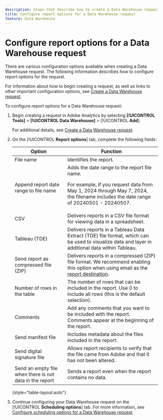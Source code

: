 ```yaml
---
description: Steps that describe how to create a Data Warehouse request.
title: Configure report options for a Data Warehouse request
feature: Data Warehouse
---
```

# Configure report options for a Data Warehouse request

There are various configuration options available when creating a Data Warehouse request. The following information describes how to configure report options for the request.

For information about how to begin creating a request, as well as links to other important configuration options, see [Create a Data Warehouse request](/help/export/data-warehouse/create-request/t-dw-create-request.md). 

To configure report options for a Data Warehouse request:

1. Begin creating a request in Adobe Analytics by selecting **[!UICONTROL Tools]** > **[!UICONTROL Data Warehouse]** > [!UICONTROL **Add**].

   For additional details, see [Create a Data Warehouse request](/help/export/data-warehouse/create-request/t-dw-create-request.md).

1. On the [!UICONTROL **Report options**] tab, complete the following fields:

   |Option | Function | 
   |---------|----------|
   | File name | Identifies the report. | 
   | Append report date range to file name | Adds the date range to the report file name. <p>For example, if you request data from May 1, 2024 through May 7, 2024, the filename includes the date range of 20240501 - 20240507.</p> |
   | CSV | Delivers reports in a CSV file format for viewing data in a spreadsheet. | 
   | Tableau (TDE) | Delivers reports in a Tableau Data Extract (TDE) file format, which can be used to visualize data and layer in additional data within Tableau. |
   | Send report as compressed file (ZIP) | Delivers reports in a compressed (ZIP) file format. We recommend enabling this option when using email as the [report destination](/help/export/data-warehouse/create-request/dw-request-report-destinations.md). | 
   | Number of rows in the table | The number of rows that can be included in the report. Use 0 to include all rows (this is the default selection). <!-- when would you want to limit the rows? To improve performance? Do we have recommendations? --> | 
   | Comments | Add any comments that you want to be included with the report. Comments appear at the beginning of the report. | 
   | Send manifest file | Includes metadata about the files included in the report.<!-- What kind of metadata is included in the manifest file? --> | 
   | Send digital signature file | Allows report recipients to verify that the file came from Adobe and that it has not been altered. | 
   | Send an empty file when there is not data in the report | Sends a report even when the report contains no data. | 

   {style="table-layout:auto"}

1. Continue configuring your Data Warehouse request on the [!UICONTROL **Scheduling options**] tab. For more information, see [Configure scheduling options for a Data Warehouse request](/help/export/data-warehouse/create-request/dw-request-scheduling.md).